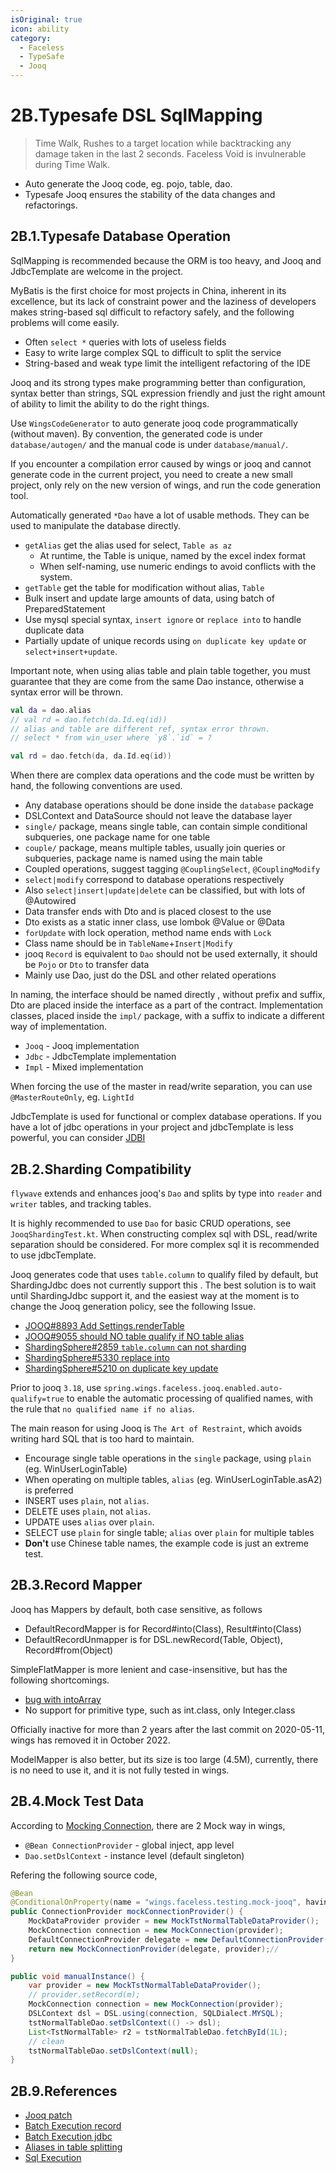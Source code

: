 ```yaml
---
isOriginal: true
icon: ability
category:
  - Faceless
  - TypeSafe
  - Jooq
---
```

# 2B.Typesafe DSL SqlMapping

> Time Walk, Rushes to a target location while backtracking any damage taken in the last 2 seconds.
> Faceless Void is invulnerable during Time Walk.

* Auto generate the Jooq code, eg. pojo, table, dao.
* Typesafe Jooq ensures the stability of the data changes and refactorings.

## 2B.1.Typesafe Database Operation

SqlMapping is recommended because the ORM is too heavy, and Jooq and JdbcTemplate are welcome in the project.

MyBatis is the first choice for most projects in China, inherent in its excellence,
but its lack of constraint power and the laziness of developers makes string-based
sql difficult to refactory safely, and the following problems will come easily.

* Often `select *` queries with lots of useless fields
* Easy to write large complex SQL to difficult to split the service
* String-based and weak type limit the intelligent refactoring of the IDE

Jooq and its strong types make programming better than configuration, syntax better than
strings, SQL expression friendly and just the right amount of ability to limit the ability
to do the right things.

Use `WingsCodeGenerator` to auto generate jooq code programmatically (without maven).
By convention, the generated code is under `database/autogen/` and the manual code
is under `database/manual/`.

If you encounter a compilation error caused by wings or jooq and cannot generate code in
the current project, you need to create a new small project, only rely on the new version
of wings, and run the code generation tool.

Automatically generated `*Dao` have a lot of usable methods. They can be used to manipulate
the database directly.

* `getAlias` get the alias used for select, `Table as az`
  - At runtime, the Table is unique, named by the excel index format
  - When self-naming, use numeric endings to avoid conflicts with the system.
* `getTable` get the table for modification without alias, `Table`
* Bulk insert and update large amounts of data, using batch of PreparedStatement
* Use mysql special syntax, `insert ignore` or `replace into` to handle duplicate data
* Partially update of unique records using `on duplicate key update` or `select+insert+update`.

Important note, when using alias table and plain table together, you must guarantee that
they are come from the same Dao instance, otherwise a syntax error will be thrown.

```kotlin
val da = dao.alias
// val rd = dao.fetch(da.Id.eq(id))
// alias and table are different ref, syntax error thrown.
// select * from win_user where `y8`.`id` = ?

val rd = dao.fetch(da, da.Id.eq(id))
```

When there are complex data operations and the code must be written by hand, the following conventions are used.

* Any database operations should be done inside the `database` package
* DSLContext and DataSource should not leave the database layer
* `single/` package, means single table, can contain simple conditional subqueries, one package name for one table
* `couple/` package, means multiple tables, usually join queries or subqueries, package name is named using the main table
* Coupled operations, suggest tagging `@CouplingSelect`, `@CouplingModify`
* `select|modify` correspond to database operations respectively
* Also `select|insert|update|delete` can be classified, but with lots of @Autowired
* Data transfer ends with Dto and  is placed closest to the use
* Dto exists as a static inner class, use lombok @Value or @Data
* `forUpdate` with lock operation, method name ends with `Lock`
* Class name should be in `TableName`+`Insert|Modify`
* jooq `Record` is equivalent to `Dao` should not be used externally, it should be `Pojo` or `Dto` to transfer data
* Mainly use Dao, just do the DSL and other related operations

In naming, the interface should be named directly , without prefix and suffix, Dto are placed
inside the interface as a part of the contract. Implementation classes, placed inside the
`impl/` package, with a suffix to indicate a different way of implementation.

* `Jooq` - Jooq implementation
* `Jdbc` - JdbcTemplate implementation
* `Impl` - Mixed implementation

When forcing the use of the master in read/write separation, you can use `@MasterRouteOnly`, eg. `LightId`

JdbcTemplate is used for functional or complex database operations. If you have a lot of
jdbc operations in your project and jdbcTemplate is less powerful, you can consider [JDBI](http://jdbi.org)

## 2B.2.Sharding Compatibility

`flywave` extends and enhances jooq's `Dao` and splits by type into `reader` and `writer` tables, and tracking tables.

It is highly recommended to use `Dao` for basic CRUD operations, see `JooqShardingTest.kt`.
When constructing complex sql with DSL, read/write separation should be considered.
For more complex sql it is recommended to use jdbcTemplate.

Jooq generates code that uses `table.column` to qualify filed by default, but ShardingJdbc
does not currently support this . The best solution is to wait until ShardingJdbc
support it, and the easiest way at the moment is to change the Jooq generation policy, see
the following Issue.

* [JOOQ#8893 Add Settings.renderTable](https://github.com/jOOQ/jOOQ/issues/8893)
* [JOOQ#9055 should NO table qualify if NO table alias](https://github.com/jOOQ/jOOQ/pull/9055)
* [ShardingSphere#2859 `table.column` can not sharding](https://github.com/apache/incubator-shardingsphere/issues/2859)
* [ShardingSphere#5330 replace into](https://github.com/apache/shardingsphere/issues/5330)
* [ShardingSphere#5210 on duplicate key update](https://github.com/apache/shardingsphere/issues/5210)

Prior to jooq `3.18`, use `spring.wings.faceless.jooq.enabled.auto-qualify=true` to enable
the automatic processing of qualified names, with the rule that `no qualified name if no alias`.

The main reason for using Jooq is `The Art of Restraint`, which avoids writing hard SQL that is too hard to maintain.

* Encourage single table operations in the `single` package, using `plain` (eg. WinUserLoginTable)
* When operating on multiple tables, `alias` (eg. WinUserLoginTable.asA2) is preferred
* INSERT uses `plain`, not `alias`.
* DELETE uses `plain`, not `alias`.
* UPDATE uses `alias` over `plain`.
* SELECT use `plain` for single table; `alias` over `plain` for multiple tables
* **Don't** use Chinese table names, the example code is just an extreme test.

## 2B.3.Record Mapper

Jooq has Mappers by default, both case sensitive, as follows

* DefaultRecordMapper is for Record#into(Class), Result#into(Class)
* DefaultRecordUnmapper is for DSL.newRecord(Table, Object), Record#from(Object)

SimpleFlatMapper is more lenient and case-insensitive, but has the following shortcomings.

* [bug with intoArray](https://github.com/arnaudroger/SimpleFlatMapper/issues/764)
* No support for primitive type, such as int.class, only Integer.class

Officially inactive for more than 2 years after the last commit on 2020-05-11, wings has removed it in October 2022.

ModelMapper is also better, but its size is too large (4.5M), currently, there is no need
to use it, and it is not fully tested in wings.

## 2B.4.Mock Test Data

According to [Mocking Connection](https://www.jooq.org/doc/latest/manual/sql-execution/mocking-connection),
there are 2 Mock way in wings,

* `@Bean ConnectionProvider` - global inject, app level
* `Dao.setDslContext` - instance level (default singleton)

Refering the following source code,

```java
@Bean
@ConditionalOnProperty(name = "wings.faceless.testing.mock-jooq", havingValue = "true")
public ConnectionProvider mockConnectionProvider() {
    MockDataProvider provider = new MockTstNormalTableDataProvider();
    MockConnection connection = new MockConnection(provider);
    DefaultConnectionProvider delegate = new DefaultConnectionProvider(connection);
    return new MockConnectionProvider(delegate, provider);//
}

public void manualInstance() {
    var provider = new MockTstNormalTableDataProvider();
    // provider.setRecord(m);
    MockConnection connection = new MockConnection(provider);
    DSLContext dsl = DSL.using(connection, SQLDialect.MYSQL);
    tstNormalTableDao.setDslContext(() -> dsl);
    List<TstNormalTable> r2 = tstNormalTableDao.fetchById(1L);
    // clean
    tstNormalTableDao.setDslContext(null);
}
```

## 2B.9.References

* [Jooq patch](https://github.com/trydofor/jOOQ/commit/0be23d2e90a1196def8916b9625fbe2ebffd4753)
* [Batch Execution record](https://www.jooq.org/doc/3.12/manual/sql-execution/crud-with-updatablerecords/batch-execution-for-crud/)
* [Batch Execution jdbc](https://www.jooq.org/doc/3.12/manual/sql-execution/batch-execution/)
* [Aliases in table splitting](https://www.jooq.org/doc/3.12/manual/sql-building/table-expressions/aliased-tables/)
* [Sql Execution](https://www.jooq.org/doc/3.12/manual/sql-execution/)
